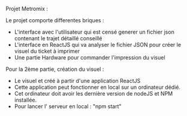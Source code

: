 Projet Metromix :

Le projet comporte differentes briques :
- L'interface avec l'utilisateur qui est censé generer un fichier json contenant le trajet détaillé conseillé
- L'interface en ReactJS qui va analyser le fichier JSON pour créer le visuel du ticket à imprimer
- Une partie Hardware pour commander l'impression du visuel



Pour la 2ème partie, création du visuel :
  - Le visuel et créé à partir d'une application ReactJS
  - Cette application peut fonctionner en local sur un ordinateur dédié.
  - Cet ordinateur doit avoir les dernière version de nodeJS et NPM installée.
  - Pour lancer l' serveur en local :
  "npm start"

